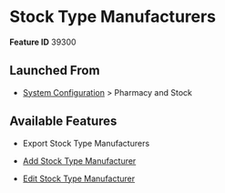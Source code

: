 # Stock Type Manufacturers

**Feature ID** 39300

## Launched From

- [System Configuration](System%20Configuration.md) > Pharmacy and Stock

## Available Features

- Export Stock Type Manufacturers

- [Add Stock Type Manufacturer](Add%20Stock%20Type%20Manufacturer.md)

- [Edit Stock Type Manufacturer](Edit%20Stock%20Type%20Manufacturer.md)




































































